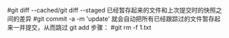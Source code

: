 #git diff --cached/git diff --staged 已经暂存起来的文件和上次提交时的快照之间的差异
#git commit -a -m 'update' 就会自动把所有已经跟踪过的文件暂存起来一并提交，从而跳过 git add 步骤：
#git rm -f 1.txt